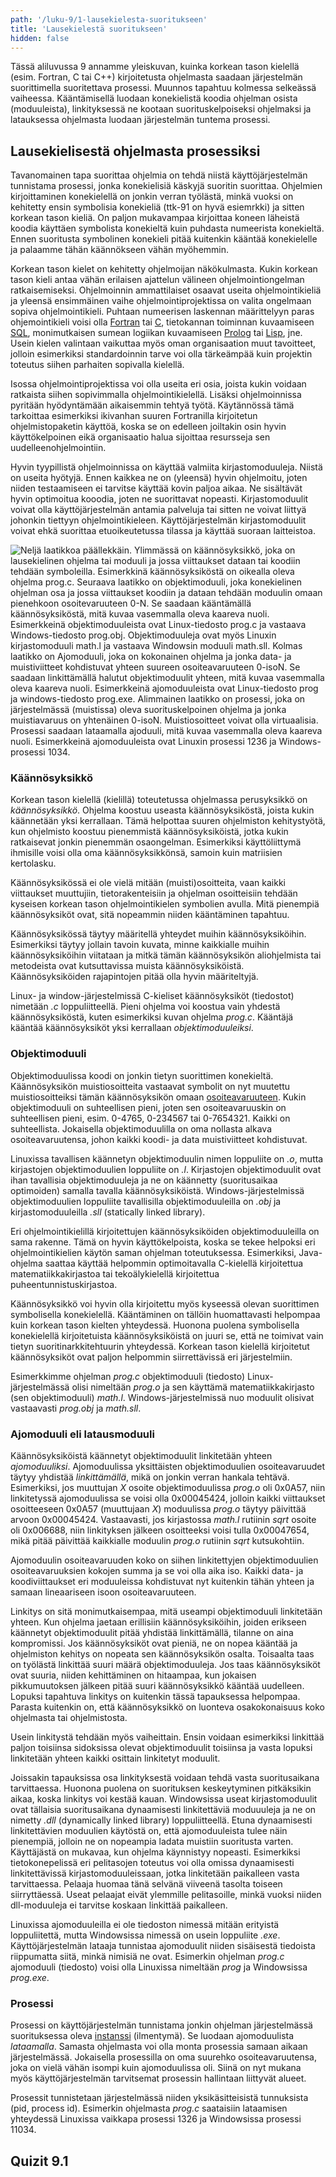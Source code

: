 ```yaml
---
path: '/luku-9/1-lausekielesta-suoritukseen'
title: 'Lausekielestä suoritukseen'
hidden: false
---
```


<div>
<lead>Tässä aliluvussa 9 annamme yleiskuvan, kuinka korkean tason kielellä (esim. Fortran, C tai C++) kirjoitetusta ohjelmasta saadaan järjestelmän suorittimella suoritettava prosessi. Muunnos tapahtuu kolmessa selkeässä vaiheessa. Kääntämisellä luodaan konekielistä koodia ohjelman osista (moduuleista), linkityksessä ne kootaan suorituskelpoiseksi ohjelmaksi ja latauksessa ohjelmasta luodaan järjestelmän tuntema prosessi. 
</lead>
</div>

## Lausekielisestä ohjelmasta prosessiksi
Tavanomainen tapa suorittaa ohjelmia on tehdä niistä käyttöjärjestelmän tunnistama prosessi, jonka konekielisiä käskyjä suoritin suorittaa. Ohjelmien kirjoittaminen konekielellä on jonkin verran työlästä, minkä vuoksi on kehitetty ensin symbolisia konekieliä (ttk-91 on hyvä esiemrkki) ja sitten korkean tason kieliä. On paljon mukavampaa kirjoittaa koneen läheistä koodia käyttäen symbolista konekieltä kuin puhdasta numeerista konekieltä. Ennen suoritusta symbolinen konekieli pitää kuitenkin kääntää konekielelle ja palaamme tähän käännökseen vähän myöhemmin.

Korkean tason kielet on kehitetty ohjelmoijan näkökulmasta. Kukin korkean tason kieli antaa vähän erilaisen ajattelun välineen ohjelmointiongelman ratkaisemiseksi. Ohjelmoinnin ammattilaiset osaavat useita ohjelmointikieliä ja yleensä ensimmäinen vaihe ohjelmointiprojektissa on valita ongelmaan sopiva ohjelmointikieli. Puhtaan numeerisen laskennan määrittelyyn paras ohjemointikieli voisi olla [Fortran](https://fi.wikipedia.org/wiki/Fortran) tai [C](https://fi.wikipedia.org/wiki/C_(ohjelmointikieli)), tietokannan toiminnan kuvaamiseen [SQL](https://fi.wikipedia.org/wiki/SQL), monimutkaisen sumean logiikan kuvaamiseen [Prolog](https://fi.wikipedia.org/wiki/Prolog) tai [Lisp](https://fi.wikipedia.org/wiki/Lisp), jne. Usein kielen valintaan vaikuttaa myös oman organisaation muut tavoitteet, jolloin esimerkiksi standardoinnin tarve voi olla tärkeämpää kuin projektin toteutus siihen parhaiten sopivalla kielellä.

Isossa ohjelmointiprojektissa voi olla useita eri osia, joista kukin voidaan ratkaista siihen sopivimmalla ohjelmointikielellä.
Lisäksi ohjelmoinnissa pyritään hyödyntämään aikaisemmin tehtyä työtä. Käytännössä tämä tarkoittaa esimerkiksi ikivanhan suuren Fortranilla kirjoitetun ohjelmistopaketin käyttöä, koska se on edelleen joiltakin osin hyvin käyttökelpoinen eikä organisaatio halua sijoittaa resursseja sen uudelleenohjelmointiin.

Hyvin tyypillistä ohjelmoinnissa on käyttää valmiita kirjastomoduuleja. Niistä on useita hyötyjä. Ennen kaikkea ne on (yleensä) hyvin ohjelmoitu, joten niiden testaamiseen ei tarvitse käyttää kovin paljoa aikaa. Ne sisältävät hyvin optimoitua kooodia, joten ne suorittavat nopeasti. Kirjastomoduulit voivat olla käyttöjärjestelmän antamia palveluja tai sitten ne voivat liittyä johonkin tiettyyn ohjelmointikieleen. Käyttöjärjestelmän kirjastomoduulit voivat ehkä suorittaa etuoikeutetussa tilassa ja käyttää suoraan laitteistoa. 

<!-- Kuva: ch-9-1-lausek-suoritukseen -->

![Neljä laatikkoa päällekkäin. Ylimmässä on käännösyksikkö, joka on lausekielinen ohjelma tai moduuli ja jossa viittaukset dataan tai koodiin tehdään symboleilla. Esimerkkinä käännösyksiköstä on oikealla oleva ohjelma prog.c. Seuraava laatikko on objektimoduuli, joka konekielinen ohjelman osa ja jossa viittaukset koodiin ja dataan tehdään moduulin omaan pienehkoon osoitevaruuteen 0-N. Se saadaan kääntämällä käännösyksiköstä, mitä kuvaa vasemmalla oleva kaareva nuoli. Esimerkkeinä objektimoduuleista ovat Linux-tiedosto prog.c ja vastaava Windows-tiedosto prog.obj. Objektimoduuleja ovat myös Linuxin kirjastomoduuli math.l ja vastaava Windowsin moduuli math.sll. Kolmas laatikko on Ajomoduuli, joka on kokonainen ohjelma ja jonka data- ja muistiviitteet kohdistuvat yhteen suureen osoiteavaruuteen 0-isoN. Se saadaan linkittämällä halutut objektimoduulit yhteen, mitä kuvaa vasemmalla oleva kaareva nuoli. Esimerkkeinä ajomoduuleista ovat Linux-tiedosto prog ja windows-tiedosto prog.exe. Alimmainen laatikko on prosessi, joka on järjestelmässä (muistissa) oleva suorituskelpoinen ohjelma ja jonka muistiavaruus on yhtenäinen 0-isoN. Muistiosoitteet voivat olla virtuaalisia. Prosessi saadaan lataamalla ajoduuli, mitä kuvaa vasemmalla oleva kaareva nuoli. Esimerkkeinä ajomoduuleista ovat Linuxin prosessi 1236 ja Windows-prosessi 1034.](./ch-9-1-lausek-suoritukseen.svg)
<div>
<illustrations motive="ch-9-1-lausek-suoritukseen" frombottom="0" totalheight="40%"></illustrations>
</div>

### Käännösyksikkö
Korkean tason kielellä (kielillä) toteutetussa ohjelmassa perusyksikkö on _käännösyksikkö_. Ohjelma koostuu useasta käännösyksiköstä, joista kukin käännetään yksi kerrallaan. Tämä helpottaa suuren ohjelmiston kehitystyötä, kun ohjelmisto koostuu pienemmistä käännösyksiköistä, jotka kukin ratkaisevat jonkin pienemmän osaongelman. Esimerkiksi käyttöliittymä ihmisille voisi olla oma käännösyksikkönsä, samoin kuin matriisien kertolasku.

Käännösyksikössä ei ole vielä mitään (muisti)osoitteita, vaan kaikki viittaukset muuttujiin, tietorakenteisiin ja ohjelman osoitteisiin tehdään kyseisen korkean tason ohjelmointikielen symbolien avulla.  Mitä pienempiä käännösyksiköt ovat, sitä nopeammin niiden kääntäminen tapahtuu.

Käännösyksikössä täytyy määritellä yhteydet muihin käännösyksiköihin. Esimerkiksi täytyy jollain tavoin kuvata, minne kaikkialle muihin käännösyksiköihin viitataan ja mitkä tämän käännösyksikön aliohjelmista tai metodeista ovat kutsuttavissa muista käännösyksiköistä. Käännösyksiköiden rajapintojen pitää olla hyvin määriteltyjä.

Linux- ja window-järjestelmissä C-kieliset käännösyksiköt (tiedostot) nimetään _.c_ loppuliitteellä. Pieni ohjelma voi koostua vain yhdestä käännösyksiköstä, kuten esimerkiksi kuvan ohjelma _prog.c_. Kääntäjä kääntää käännösyksiköt yksi kerrallaan _objektimoduuleiksi_.


### Objektimoduuli
Objektimoduulissa koodi on jonkin tietyn suorittimen konekieltä. Käännösyksikön muistiosoitteita vastaavat symbolit on nyt muutettu muistiosoitteiksi tämän käännösyksikön omaan [osoiteavaruuteen](https://fi.wikipedia.org/wiki/Osoiteavaruus). Kukin objektimoduuli on suhteellisen pieni, joten sen osoiteavaruuskin on suhteellisen pieni, esim. 0-4765, 0-234567 tai 0-7654321. Kaikki on suhteellista. Jokaisella objektimoduulilla on oma nollasta alkava osoiteavaruutensa, johon kaikki koodi- ja data muistiviitteet kohdistuvat.

Linuxissa tavallisen käännetyn objektimoduulin nimen loppuliite on _.o_, mutta kirjastojen objektimoduulien loppuliite on _.l_. Kirjastojen objektimoduulit ovat ihan tavallisia objektimoduuleja ja ne on käännetty (suoritusaikaa optimoiden) samalla tavalla käännösyksiköistä. Windows-järjestelmissä objektimoduulien loppuliite tavallisilla objektimoduuleilla on _.obj_ ja kirjastomoduuleilla _.sll_ (statically linked library). 

Eri ohjelmointikielillä kirjoitettujen käännösyksiköiden objektimoduuleilla on sama rakenne. Tämä on hyvin käyttökelpoista, koska se tekee helpoksi eri ohjelmointikielien käytön saman ohjelman toteutuksessa. Esimerkiksi, Java-ohjelma saattaa käyttää helpommin optimoitavalla C-kielellä kirjoitettua matematiikkakirjastoa tai tekoälykielellä kirjoitettua puheentunnistuskirjastoa.

Käännösyksikkö voi hyvin olla kirjoitettu myös kyseessä olevan suorittimen symbolisella konekielellä. Kääntäminen on tällöin huomattavasti helpompaa kuin korkean tason kielten yhteydessä. Huonona puolena symbolisella konekielellä kirjoitetuista käännösyksiköistä on juuri se, että ne toimivat vain tietyn suoritinarkkitehtuurin yhteydessä. Korkean tason kielellä kirjoitetut käännösyksiköt ovat paljon helpommin siirrettävissä eri järjestelmiin.

Esimerkkimme ohjelman _prog.c_ objektimoduuli (tiedosto) Linux-järjestelmässä olisi nimeltään _prog.o_ ja sen käyttämä matematiikkakirjasto (sen objektimoduuli) _math.l_. Windows-järjestelmissä nuo moduulit olisivat vastaavasti _prog.obj_ ja _math.sll_.

### Ajomoduuli eli latausmoduuli
Käännösyksiköistä käännetyt objektimoduulit linkitetään yhteen _ajomoduuliksi_. Ajomoduulissa yksittäisten objektimoduulien osoiteavaruudet täytyy yhdistää _linkittämällä_, mikä on jonkin verran hankala tehtävä. Esimerkiksi, jos muuttujan _X_ osoite objektimoduulissa _prog.o_ oli 0x0A57, niin linkitetyssä ajomoduulissa se voisi olla 0x00045424, jolloin kaikki viittaukset osoitteeseen 0x0A57 (muuttujaan _X_) moduulissa _prog.o_ täytyy päivittää arvoon 0x00045424. Vastaavasti, jos kirjastossa _math.l_ rutiinin _sqrt_ osoite oli 0x006688, niin linkityksen jälkeen osoitteeksi voisi tulla 0x00047654, mikä pitää päivittää kaikkialle moduulin _prog.o_ rutiinin _sqrt_ kutsukohtiin.

Ajomoduulin osoiteavaruuden koko on siihen linkitettyjen objektimoduulien osoiteavaruuksien kokojen summa ja se voi olla aika iso. Kaikki data- ja koodiviittaukset eri moduuleissa kohdistuvat nyt kuitenkin tähän yhteen ja samaan lineaariseen isoon osoiteavaruuteen.

Linkitys on sitä monimutkaisempaa, mitä useampi objektimoduuli linkitetään yhteen. Kun ohjelma jaetaan erillisiin käännösyksiköihin, joiden erikseen käännetyt objektimoduulit pitää yhdistää linkittämällä, tilanne on aina kompromissi. Jos käännösyksiköt ovat pieniä, ne on nopea kääntää ja ohjelmiston kehitys on nopeata sen käännösyksikön osalta. Toisaalta taas on työlästä linkittää suuri määrä objektimoduuleja. Jos taas käännösyksiköt ovat suuria, niiden kehittäminen on hitaampaa, kun jokaisen pikkumuutoksen jälkeen pitää suuri käännösyksikkö kääntää uudelleen. Lopuksi tapahtuva linkitys on kuitenkin tässä tapauksessa helpompaa. Parasta kuitenkin on, että käännösyksikkö on luonteva osakokonaisuus koko ohjelmasta tai ohjelmistosta.

Usein linkitystä tehdään myös vaiheittain. Ensin voidaan esimerkiksi linkittää paljon toisiinsa sidoksissa olevat objektimoduulit toisiinsa ja vasta lopuksi linkitetään yhteen kaikki osittain linkitetyt moduulit. 

Joissakin tapauksissa osa linkityksestä voidaan tehdä vasta suoritusaikana tarvittaessa. Huonona puolena on suorituksen keskeytyminen pitkäksikin aikaa, koska linkitys voi kestää kauan. Windowsissa useat kirjastomoduulit ovat tällaisia suoritusaikana dynaamisesti linkitettäviä moduuuleja ja ne on nimetty _.dll_ (dynamically linked library) loppuliitteellä. Etuna dynaamisesti linkitettävien moduulien käytöstä on, että ajomoduuleista tulee näin pienempiä, jolloin ne on nopeampia ladata muistiin suoritusta varten. Käyttäjästä on mukavaa, kun ohjelma käynnistyy nopeasti. Esimerkiksi tietokonepelissä eri pelitasojen toteutus voi olla omissa dynaamisesti linkitettävissä kirjastomoduuleissaan, jotka linkitetään paikalleen vasta tarvittaessa. Pelaaja huomaa tänä selvänä viiveenä tasolta toiseen siirryttäessä. Useat pelaajat eivät ylemmille pelitasoille, minkä vuoksi niiden dll-moduuleja ei tarvitse koskaan linkittää paikalleen.

Linuxissa ajomoduuleilla ei ole tiedoston nimessä mitään erityistä loppuliitettä, mutta Windowsissa nimessä on usein loppuliite _.exe_. Käyttöjärjestelmän lataaja tunnistaa ajomoduulit niiden sisäisestä tiedoista riippumatta siitä, minkä nimisiä ne ovat. Esimerkin ohjelman _prog.c_ ajomoduuli (tiedosto) voisi olla Linuxissa nimeltään _prog_ ja Windowsissa _prog.exe_.

### Prosessi
Prosessi on käyttöjärjestelmän tunnistama jonkin ohjelman järjestelmässä suorituksessa oleva [instanssi](https://fi.wikipedia.org/wiki/Instanssi_(ohjelmointi)) (ilmentymä). Se luodaan ajomoduulista _lataamalla_. Samasta ohjelmasta voi olla monta prosessia samaan aikaan järjestelmässä. Jokaisella prosessilla on oma suurehko osoiteavaruutensa, joka on vielä vähän isompi kuin ajomoduulissa oli. Siinä on nyt mukana myös käyttöjärjestelmän tarvitsemat prosessin hallintaan liittyvät alueet.

Prosessit tunnistetaan järjestelmässä niiden yksikäsitteisistä tunnuksista (pid, process id). Esimerkin ohjelmasta _prog.c_ saataisiin lataamisen yhteydessä Linuxissa vaikkapa prosessi 1326 ja Windowsissa prosessi 11034.


## Quizit 9.1  
<!-- Quiz 9.1.?? -->
<div><quiz id="9d362f0d-7d31-438f-b168-cfd194bb3719"></quiz></div>
<div><quiz id="9a5e8c70-7aed-4c90-9148-cc0fb79adcf0"></quiz></div>
<div><quiz id="aa632fda-87af-43e8-90c8-e13c5dc139ef"></quiz></div>
